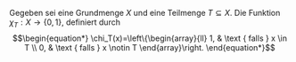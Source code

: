Gegeben sei eine Grundmenge $X$ und eine Teilmenge $T \subseteq X$. Die Funktion $\chi_T: X \rightarrow\{0,1\}$, definiert durch
$$\begin{equation*}
\chi_T(x)=\left\{\begin{array}{ll}
1, & \text { falls } x \in T \\
0, & \text { falls } x \notin T
\end{array}\right.
\end{equation*}$$
